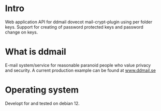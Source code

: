 # Intro
Web application API for ddmail dovecot mail-crypt-plugin using per folder keys. Support for creating of password protected keys and password change on keys. 

# What is ddmail
E-mail system/service for reasonable paranoid people who value privacy and security. A current production example can be found at www.ddmail.se

# Operating system
Developt for and tested on debian 12.
